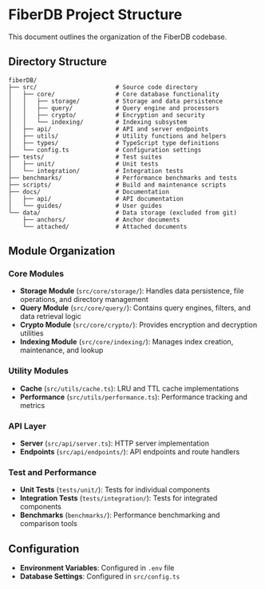 # FiberDB Project Structure

This document outlines the organization of the FiberDB codebase.

## Directory Structure

```
fiberDB/
├── src/                      # Source code directory
│   ├── core/                 # Core database functionality
│   │   ├── storage/          # Storage and data persistence
│   │   ├── query/            # Query engine and processors
│   │   ├── crypto/           # Encryption and security
│   │   └── indexing/         # Indexing subsystem
│   ├── api/                  # API and server endpoints
│   ├── utils/                # Utility functions and helpers
│   ├── types/                # TypeScript type definitions
│   └── config.ts             # Configuration settings
├── tests/                    # Test suites
│   ├── unit/                 # Unit tests
│   └── integration/          # Integration tests
├── benchmarks/               # Performance benchmarks and tests
├── scripts/                  # Build and maintenance scripts
├── docs/                     # Documentation
│   ├── api/                  # API documentation
│   └── guides/               # User guides
└── data/                     # Data storage (excluded from git)
    ├── anchors/              # Anchor documents
    └── attached/             # Attached documents
```

## Module Organization

### Core Modules

- **Storage Module** (`src/core/storage/`): Handles data persistence, file operations, and directory management
- **Query Module** (`src/core/query/`): Contains query engines, filters, and data retrieval logic
- **Crypto Module** (`src/core/crypto/`): Provides encryption and decryption utilities
- **Indexing Module** (`src/core/indexing/`): Manages index creation, maintenance, and lookup

### Utility Modules

- **Cache** (`src/utils/cache.ts`): LRU and TTL cache implementations
- **Performance** (`src/utils/performance.ts`): Performance tracking and metrics

### API Layer

- **Server** (`src/api/server.ts`): HTTP server implementation
- **Endpoints** (`src/api/endpoints/`): API endpoints and route handlers

### Test and Performance

- **Unit Tests** (`tests/unit/`): Tests for individual components
- **Integration Tests** (`tests/integration/`): Tests for integrated components
- **Benchmarks** (`benchmarks/`): Performance benchmarking and comparison tools

## Configuration

- **Environment Variables**: Configured in `.env` file
- **Database Settings**: Configured in `src/config.ts`